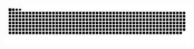 
<picture>
  <source media="(prefers-color-scheme: dark)" srcset="https://raw.githubusercontent.com/cauaqroz/cauaqroz/output/github-contribution-grid-snake-dark.svg">
  <source media="(prefers-color-scheme: light)" srcset="https://raw.githubusercontent.com/cauaqroz/cauaqroz/output/github-contribution-grid-snake.svg">
  <img alt="github contribution grid snake animation" src="https://raw.githubusercontent.com/cauaqroz/cauaqroz/output/github-contribution-grid-snake.svg">
</picture>
